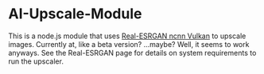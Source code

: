 # AI-Upscale-Module
This is a node.js module that uses [Real-ESRGAN ncnn Vulkan](https://github.com/xinntao/Real-ESRGAN-ncnn-vulkan) to upscale images. Currently at, like a beta version? ...maybe? Well, it seems to work anyways. 
See the Real-ESRGAN page for details on system requirements to run the upscaler.

